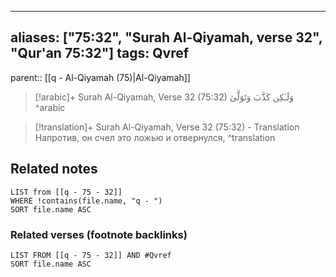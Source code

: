 
---
aliases: ["75:32", "Surah Al-Qiyamah, verse 32", "Qur'an 75:32"]
tags: Qvref
---

parent:: [[q - Al-Qiyamah (75)|Al-Qiyamah]]

> [!arabic]+ Surah Al-Qiyamah, Verse 32 (75:32)
> <span class="quran-arabic">وَلَـٰكِن كَذَّبَ وَتَوَلَّىٰ</span>
^arabic

> [!translation]+ Surah Al-Qiyamah, Verse 32 (75:32) - Translation
> Напротив, он счел это ложью и отвернулся,
^translation



## Related notes
```dataview
LIST from [[q - 75 - 32]]
WHERE !contains(file.name, "q - ")
SORT file.name ASC
```

### Related verses (footnote backlinks)
```dataview
LIST FROM [[q - 75 - 32]] AND #Qvref
SORT file.name ASC
```

